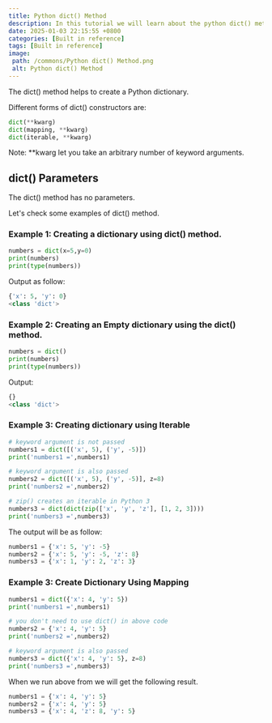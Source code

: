 ```yaml
---
title: Python dict() Method
description: In this tutorial we will learn about the python dict() method and its uses.
date: 2025-01-03 22:15:55 +0800
categories: [Built in reference]
tags: [Built in reference]
image:
 path: /commons/Python dict() Method.png
 alt: Python dict() Method
---
```


<script type="text/javascript">
	atOptions = {
		'key' : '98858c4e91885e00ea9926beee01c03e',
		'format' : 'iframe',
		'height' : 90,
		'width' : 728,
		'params' : {}
	};
</script>
<script type="text/javascript" src="//www.highperformanceformat.com/98858c4e91885e00ea9926beee01c03e/invoke.js"></script>
The dict() method helps to create a Python dictionary.

Different forms of dict() constructors are:

```python
dict(**kwarg)
dict(mapping, **kwarg)
dict(iterable, **kwarg)
```

Note: \*\*kwarg let you take an arbitrary number of keyword arguments.

## dict() Parameters

The dict() method has no parameters.

Let's check some examples of dict() method.

<script type="text/javascript">
	atOptions = {
		'key' : '98858c4e91885e00ea9926beee01c03e',
		'format' : 'iframe',
		'height' : 90,
		'width' : 728,
		'params' : {}
	};
</script>
<script type="text/javascript" src="//www.highperformanceformat.com/98858c4e91885e00ea9926beee01c03e/invoke.js"></script>
### Example 1: Creating a dictionary using dict() method.

```python
numbers = dict(x=5,y=0)
print(numbers)
print(type(numbers))
```


<script type="text/javascript">
	atOptions = {
		'key' : '98858c4e91885e00ea9926beee01c03e',
		'format' : 'iframe',
		'height' : 90,
		'width' : 728,
		'params' : {}
	};
</script>
<script type="text/javascript" src="//www.highperformanceformat.com/98858c4e91885e00ea9926beee01c03e/invoke.js"></script>
Output as follow:

```python
{'x': 5, 'y': 0}
<class 'dict'>
```
### Example 2: Creating an Empty dictionary using the dict() method.

```python
numbers = dict()
print(numbers)
print(type(numbers))

```

Output:

```python
{}
<class 'dict'>

```

### Example 3: Creating dictionary using Iterable

```python
# keyword argument is not passed
numbers1 = dict([('x', 5), ('y', -5)])
print('numbers1 =',numbers1)

# keyword argument is also passed
numbers2 = dict([('x', 5), ('y', -5)], z=8)
print('numbers2 =',numbers2)

# zip() creates an iterable in Python 3
numbers3 = dict(dict(zip(['x', 'y', 'z'], [1, 2, 3])))
print('numbers3 =',numbers3)

```
The output will be as follow:

```python
numbers1 = {'x': 5, 'y': -5}
numbers2 = {'x': 5, 'y': -5, 'z': 8}
numbers3 = {'x': 1, 'y': 2, 'z': 3}

```

### 

### Example 3: Create Dictionary Using Mapping

```python
numbers1 = dict({'x': 4, 'y': 5})
print('numbers1 =',numbers1)

# you don't need to use dict() in above code
numbers2 = {'x': 4, 'y': 5}
print('numbers2 =',numbers2)

# keyword argument is also passed
numbers3 = dict({'x': 4, 'y': 5}, z=8)
print('numbers3 =',numbers3)

```

When we run above from we will get the following result.

```python
numbers1 = {'x': 4, 'y': 5}
numbers2 = {'x': 4, 'y': 5}
numbers3 = {'x': 4, 'z': 8, 'y': 5}

```